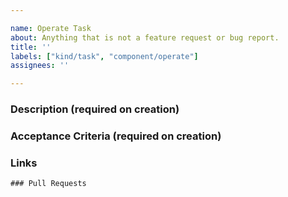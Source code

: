 ```yaml
---

name: Operate Task
about: Anything that is not a feature request or bug report.
title: ''
labels: ["kind/task", "component/operate"]
assignees: ''

---
```


<!-- For anything that is not a feature request or a bug report.-->

### Description (required on creation)

<!-- Describe the task to be worked at and why we are making the change -->

### Acceptance Criteria (required on creation)

<!-- [Optional] add the TODOs in here -->

### Links

<!--
- Link to JIRA support case
-->

```[tasklist]
### Pull Requests
```

